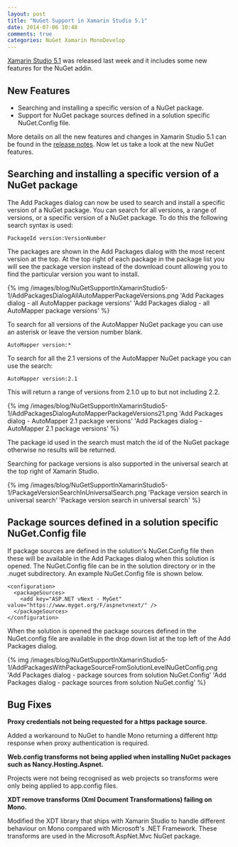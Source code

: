 ```yaml
---
layout: post
title: "NuGet Support in Xamarin Studio 5.1"
date: 2014-07-06 10:48
comments: true
categories: NuGet Xamarin MonoDevelop
---
```


[Xamarin Studio 5.1](http://developer.xamarin.com/releases/studio/xamarin.studio_5.1/xamarin.studio_5.1/) was released last week and it includes some new features for the NuGet addin.

## New Features

   * Searching and installing a specific version of a NuGet package.
   * Support for NuGet package sources defined in a solution specific NuGet.Config file.

More details on all the new features and changes in Xamarin Studio 5.1 can be found in the [release notes](http://developer.xamarin.com/releases/studio/xamarin.studio_5.1/xamarin.studio_5.1/). Now let us take a look at the new NuGet features.

## Searching and installing a specific version of a NuGet package

The Add Packages dialog can now be used to search and install a specific version of a NuGet package. You can search for all versions, a range of versions, or a specific version of a NuGet package. To do this the following search syntax is used:

    PackageId version:VersionNumber

The packages are shown in the Add Packages dialog with the most recent version at the top. At the top right of each package in the package list you will see the package version instead of the download count allowing you to find the particular version you want to install.

{% img /images/blog/NuGetSupportInXamarinStudio5-1/AddPackagesDialogAllAutoMapperPackageVersions.png 'Add Packages dialog - all AutoMapper package versions' 'Add Packages dialog - all AutoMapper package versions' %}

To search for all versions of the AutoMapper NuGet package you can use an asterisk or leave the version number blank.

    AutoMapper version:*

To search for all the 2.1 versions of the AutoMapper NuGet package you can use the search:

    AutoMapper version:2.1
    
This will return a range of versions from 2.1.0 up to but not including 2.2.

{% img /images/blog/NuGetSupportInXamarinStudio5-1/AddPackagesDialogAutoMapperPackageVersions21.png 'Add Packages dialog - AutoMapper 2.1 package versions' 'Add Packages dialog - AutoMapper 2.1 package versions' %}

The package id used in the search must match the id of the NuGet package otherwise no results will be returned.

Searching for package versions is also supported in the universal search at the top right of Xamarin Studio.

{% img /images/blog/NuGetSupportInXamarinStudio5-1/PackageVersionSearchInUniversalSearch.png 'Package version search in universal search' 'Package version search in universal search' %}

## Package sources defined in a solution specific NuGet.Config file

 If package sources are defined in the solution's NuGet.Config file then these will be available in the Add Packages dialog when this solution is opened. The NuGet.Config file can be in the solution directory or in the .nuget subdirectory. An example NuGet.Config file is shown below.
 
    <configuration>
      <packageSources>
        <add key="ASP.NET vNext - MyGet" value="https://www.myget.org/F/aspnetvnext/" />
      </packageSources>
    </configuration>
    
When the solution is opened the package sources defined in the NuGet.config file are available in the drop down list at the top left of the Add Packages dialog.

{% img /images/blog/NuGetSupportInXamarinStudio5-1/AddPackagesWithPackageSourceFromSolutionLevelNuGetConfig.png 'Add Packages dialog - package sources from solution NuGet.Config' 'Add Packages dialog - package sources from solution NuGet.config' %}

## Bug Fixes

**Proxy credentials not being requested for a https package source.**
 
   Added a workaround to NuGet to handle Mono returning a different http response when proxy authentication is required.
   
**Web.config transforms not being applied when installing NuGet packages such as Nancy.Hosting.Aspnet.**
 
   Projects were not being recognised as web projects so transforms were only being applied to app.config files.
   
**XDT remove transforms (Xml Document Transformations) failing on Mono.**

   Modified the XDT library that ships with Xamarin Studio to handle different behaviour on Mono compared with Microsoft's .NET Framework. These transforms are used in the Microsoft.AspNet.Mvc NuGet package.